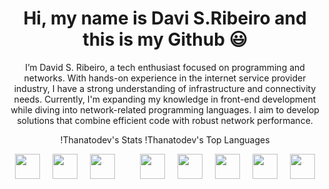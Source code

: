 <link rel="stylesheet" type='text/css' href="https://cdn.jsdelivr.net/gh/devicons/devicon@latest/devicon.min.css" />

<div align="center">
  <h1>Hi, my name is Davi S.Ribeiro and this is my Github 😃</h1>
  <p>
    I’m David S. Ribeiro, a tech enthusiast focused on programming and networks. With hands-on experience in the internet service provider industry, I have a strong understanding of infrastructure and connectivity needs. Currently, I'm expanding my knowledge in front-end development while diving into network-related programming languages. I aim to develop solutions that combine efficient code with robust network performance.
  </p>

  !Thanatodev's Stats
  !Thanatodev's Top Languages

  <div style="display: flex; justify-content: center; gap: 20px; flex-wrap: wrap;">
    <img src="https://cdn.jsdelivr.net/gh/devicons/devicon@latest/icons/javascript/javascript-original.svg" style="height: 40px; width: auto;">
    <img src="https://cdn.jsdelivr.net/gh/devicons/devicon@latest/icons/typescript/typescript-original.svg" style="height: 40px; width: auto;">
    <img src="https://cdn.jsdelivr.net/gh/devicons/devicon@latest/icons/react/react-original.svg"style="height: 40px; width: auto;"><br>
    <img src="https://cdn.jsdelivr.net/gh/devicons/devicon@latest/icons/python/python-original.svg" style="height: 40px; width: auto;">
    <img src="https://cdn.jsdelivr.net/gh/devicons/devicon@latest/icons/html5/html5-original.svg" style="height: 40px; width: auto;">
    <img src="https://cdn.jsdelivr.net/gh/devicons/devicon@latest/icons/css3/css3-original.svg" style="height: 40px; width: auto;">
    <img src="https://cdn.jsdelivr.net/gh/devicons/devicon@latest/icons/nodejs/nodejs-original.svg" style="height: 40px; width: auto;">
    <img src="https://cdn.jsdelivr.net/gh/devicons/devicon@latest/icons/git/git-original.svg" style="height: 40px; width: auto;">
  </div>
</div>
